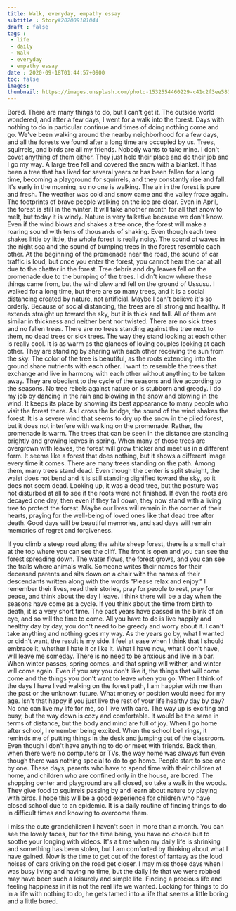 ```yaml
---
title: Walk, everyday, empathy essay
subtitle : Story#202009181044
draft : false
tags :
 - life
 - daily
 - Walk
 - everyday
 - empathy essay
date : 2020-09-18T01:44:57+0900
toc: false
images: 
thumbnail: https://images.unsplash.com/photo-1532554460229-c41c2f3ee583?ixlib=rb-1.2.1&q=80&fm=jpg&crop=entropy&cs=tinysrgb&w=1080&fit=max&ixid=eyJhcHBfaWQiOjE1NTU0OX0
---
```


Bored. There are many things to do, but I can't get it. The outside world wondered, and after a few days, I went for a walk into the forest. Days with nothing to do in particular continue and times of doing nothing come and go. We've been walking around the nearby neighborhood for a few days, and all the forests we found after a long time are occupied by us. Trees, squirrels, and birds are all my friends. Nobody wants to take mine. I don't covet anything of them either. They just hold their place and do their job and I go my way. A large tree fell and covered the snow with a blanket. It has been a tree that has lived for several years or has been fallen for a long time, becoming a playground for squirrels, and they constantly rise and fall. It's early in the morning, so no one is walking. The air in the forest is pure and fresh. The weather was cold and snow came and the valley froze again. The footprints of brave people walking on the ice are clear. Even in April, the forest is still in the winter. It will take another month for all that snow to melt, but today it is windy. Nature is very talkative because we don't know. Even if the wind blows and shakes a tree once, the forest will make a roaring sound with tens of thousands of shaking. Even though each tree shakes little by little, the whole forest is really noisy. The sound of waves in the night sea and the sound of bumping trees in the forest resemble each other. At the beginning of the promenade near the road, the sound of car traffic is loud, but once you enter the forest, you cannot hear the car at all due to the chatter in the forest. Tree debris and dry leaves fell on the promenade due to the bumping of the trees. I didn't know where these things came from, but the wind blew and fell on the ground of Ussusu. I walked for a long time, but there are so many trees, and it is a social distancing created by nature, not artificial. Maybe I can't believe it's so orderly. Because of social distancing, the trees are all strong and healthy. It extends straight up toward the sky, but it is thick and tall. All of them are similar in thickness and neither bent nor twisted. There are no sick trees and no fallen trees. There are no trees standing against the tree next to them, no dead trees or sick trees. The way they stand looking at each other is really cool. It is as warm as the glances of loving couples looking at each other. They are standing by sharing with each other receiving the sun from the sky. The color of the tree is beautiful, as the roots extending into the ground share nutrients with each other. I want to resemble the trees that exchange and live in harmony with each other without anything to be taken away. They are obedient to the cycle of the seasons and live according to the seasons. No tree rebels against nature or is stubborn and greedy. I do my job by dancing in the rain and blowing in the snow and blowing in the wind. It keeps its place by showing its best appearance to many people who visit the forest there. As I cross the bridge, the sound of the wind shakes the forest. It is a severe wind that seems to dry up the snow in the piled forest, but it does not interfere with walking on the promenade. Rather, the promenade is warm. The trees that can be seen in the distance are standing brightly and growing leaves in spring. When many of those trees are overgrown with leaves, the forest will grow thicker and meet us in a different form. It seems like a forest that does nothing, but it shows a different image every time it comes. There are many trees standing on the path. Among them, many trees stand dead. Even though the center is split straight, the waist does not bend and it is still standing dignified toward the sky, so it does not seem dead. Looking up, it was a dead tree, but the posture was not disturbed at all to see if the roots were not finished. If even the roots are decayed one day, then even if they fall down, they now stand with a living tree to protect the forest. Maybe our lives will remain in the corner of their hearts, praying for the well-being of loved ones like that dead tree after death. Good days will be beautiful memories, and sad days will remain memories of regret and forgiveness.  

If you climb a steep road along the white sheep forest, there is a small chair at the top where you can see the cliff. The front is open and you can see the forest spreading down. The water flows, the forest grows, and you can see the trails where animals walk. Someone writes their names for their deceased parents and sits down on a chair with the names of their descendants written along with the words "Please relax and enjoy." I remember their lives, read their stories, pray for people to rest, pray for peace, and think about the day I leave. I think there will be a day when the seasons have come as a cycle. If you think about the time from birth to death, it is a very short time. The past years have passed in the blink of an eye, and so will the time to come. All you have to do is live happily and healthy day by day, you don't need to be greedy and worry about it. I can't take anything and nothing goes my way. As the years go by, what I wanted or didn't want, the result is my side. I feel at ease when I think that I should embrace it, whether I hate it or like it. What I have now, what I don't have, will leave me someday. There is no need to be anxious and live in a bar. When winter passes, spring comes, and that spring will wither, and winter will come again. Even if you say you don't like it, the things that will come come and the things you don't want to leave when you go. When I think of the days I have lived walking on the forest path, I am happier with me than the past or the unknown future. What money or position would need for my age. Isn't that happy if you just live the rest of your life healthy day by day? No one can live my life for me, so I live with care. The way up is exciting and busy, but the way down is cozy and comfortable. It would be the same in terms of distance, but the body and mind are full of joy. When I go home after school, I remember being excited. When the school bell rings, it reminds me of putting things in the desk and jumping out of the classroom. Even though I don't have anything to do or meet with friends. Back then, when there were no computers or TVs, the way home was always fun even though there was nothing special to do to go home. People start to see one by one. These days, parents who have to spend time with their children at home, and children who are confined only in the house, are bored. The shopping center and playground are all closed, so take a walk in the woods. They give food to squirrels passing by and learn about nature by playing with birds. I hope this will be a good experience for children who have closed school due to an epidemic. It is a daily routine of finding things to do in difficult times and knowing to overcome them.  

I miss the cute grandchildren I haven't seen in more than a month. You can see the lovely faces, but for the time being, you have no choice but to soothe your longing with videos. It's a time when my daily life is shrinking and something has been stolen, but I am comforted by thinking about what I have gained. Now is the time to get out of the forest of fantasy as the loud noises of cars driving on the road get closer. I may miss those days when I was busy living and having no time, but the daily life that we were robbed may have been such a leisurely and simple life. Finding a precious life and feeling happiness in it is not the real life we wanted. Looking for things to do in a life with nothing to do, he gets tamed into a life that seems a little boring and a little bored.  

